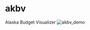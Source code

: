 # akbv
Alaska Budget Visualizer
![akbv_demo](https://user-images.githubusercontent.com/76786173/109428765-04154680-79a5-11eb-891b-57499ea8225d.gif)
